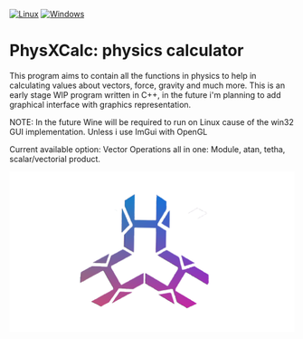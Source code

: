 [![Linux](https://svgshare.com/i/Zhy.svg)](https://svgshare.com/i/Zhy.svg)
[![Windows](https://svgshare.com/i/ZhY.svg)](https://svgshare.com/i/ZhY.svg)

# PhysXCalc: physics calculator

This program aims to contain all the functions in physics to help in calculating values about vectors, force, gravity and much more.
This is an early stage WIP program written in C++, in the future i'm planning to add graphical interface with graphics representation.

NOTE: In the future Wine will be required to run on Linux cause of the win32 GUI implementation. Unless i use ImGui with OpenGL

Current available option: 
Vector Operations all in one: Module, atan, tetha, scalar/vectorial product.

![](logo.png) 


